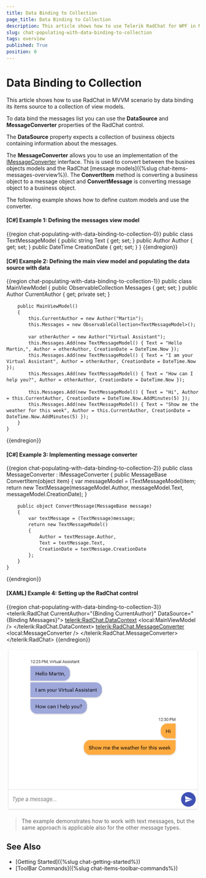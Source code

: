 ```yaml
---
title: Data Binding to Collection
page_title: Data Binding to Collection
description: This article shows how to use Telerik RadChat for WPF in MVVM scenario and data bind its DataSource collection.
slug: chat-populating-with-data-binding-to-collection
tags: overview
published: True
position: 0
---
```


# Data Binding to Collection

This article shows how to use RadChat in MVVM scenario by data binding its items source to a collection of view models.

To data bind the messages list you can use the __DataSource__ and __MessageConverter__ properties of the RadChat control.

The __DataSource__ property expects a collection of business objects containing information about the messages. 

The __MessageConverter__ allows you to use an implementation of the [IMessageConverter](https://docs.telerik.com/devtools/wpf/api/telerik.windows.controls.conversationalui.imessageconverter) interface. This is used to convert between the busines objects models and the RadChat [message models]({%slug chat-items-messages-overview%}). The __ConvertItem__ method is converting a business object to a message object and __ConvertMessage__ is converting message object to a business object.

The following example shows how to define custom models and use the converter.

#### __[C#] Example 1: Defining the messages view model__
{{region chat-populating-with-data-binding-to-collection-0}}
	public class TextMessageModel
	{
		public string Text { get; set; }
		public Author Author { get; set; }
		public DateTime CreationDate { get; set; }
	}
{{endregion}}

#### __[C#] Example 2: Defining the main view model and populating the data source with data__
{{region chat-populating-with-data-binding-to-collection-1}}
	public class MainViewModel
    {
        public ObservableCollection<TextMessageModel> Messages { get; set; }
        public Author CurrentAuthor { get; private set; }

        public MainViewModel()
        {
            this.CurrentAuthor = new Author("Martin");
            this.Messages = new ObservableCollection<TextMessageModel>();
            
            var otherAuthor = new Author("Virtual Assistant");
            this.Messages.Add(new TextMessageModel() { Text = "Hello Martin,", Author = otherAuthor, CreationDate = DateTime.Now });
            this.Messages.Add(new TextMessageModel() { Text = "I am your Virtual Assistant", Author = otherAuthor, CreationDate = DateTime.Now });
            this.Messages.Add(new TextMessageModel() { Text = "How can I help you?", Author = otherAuthor, CreationDate = DateTime.Now });
            
            this.Messages.Add(new TextMessageModel() { Text = "Hi", Author = this.CurrentAuthor, CreationDate = DateTime.Now.AddMinutes(5) });
            this.Messages.Add(new TextMessageModel() { Text = "Show me the weather for this week", Author = this.CurrentAuthor, CreationDate = DateTime.Now.AddMinutes(5) });
        }
    }
{{endregion}}

#### __[C#] Example 3: Implementing message converter__
{{region chat-populating-with-data-binding-to-collection-2}}
	public class MessageConverter : IMessageConverter
    {
		public MessageBase ConvertItem(object item)
        {
            var messageModel = (TextMessageModel)item;
            return new TextMessage(messageModel.Author, messageModel.Text, messageModel.CreationDate);
        }

        public object ConvertMessage(MessageBase message)
        {
            var textMessage = (TextMessage)message;
            return new TextMessageModel()
            { 
                Author = textMessage.Author, 
                Text = textMessage.Text,
                CreationDate = textMessage.CreationDate 
            };
        }
    }
{{endregion}}

#### __[XAML] Example 4: Setting up the RadChat control__
{{region chat-populating-with-data-binding-to-collection-3}}
	  <telerik:RadChat CurrentAuthor="{Binding CurrentAuthor}" DataSource="{Binding Messages}">
            <telerik:RadChat.DataContext>
                <local:MainViewModel />
            </telerik:RadChat.DataContext>
            <telerik:RadChat.MessageConverter>
                <local:MessageConverter />
            </telerik:RadChat.MessageConverter>
        </telerik:RadChat>
{{endregion}}

![](images/chat-populating-with-data-binding-to-collection-0.png)

> The example demonstrates how to work with text messages, but the same approach is applicable also for the other message types. 

## See Also  
* [Getting Started]({%slug chat-getting-started%})
* [ToolBar Commands]({%slug chat-items-toolbar-commands%})